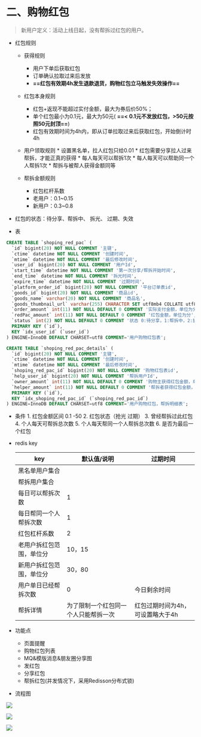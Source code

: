 # 二、购物红包
>新用户定义：活动上线日起，没有帮拆过红包的用户。

* 红包规则
  * 获得规则
	  * 用户下单后获取红包
	  * 订单确认拉取过来后发放
	  * **==红包有效期4h发生退款退货，购物红包立马触发失效操作==**
  * 红包本身规则
     * 红包+返现不能超过实付金额，最大为券后价50%；
	  * 单个红包最小为0.1元，最大为50元( **==< 0.1元不发放红包，>50元按照50元封顶==**)
  	  * 红包有效期时间为4h内，即从订单拉取过来后获取红包，开始倒计时4h

  * 用户领取规则
  		* 设置黑名单，拉人红包只给0.01
	  	* 红包需要分享拉人过来帮拆，才能正真的获得
	  	* 每人每天可以帮拆1次
	  	* 每人每天可以帮助同一个人帮拆1次
	  	* 帮拆与被帮人获得金额同等
  
  * 帮拆金额规则
     * 红包杠杆系数
     * 老用户：0.1~0.15
     * 新用户：0.3~0.8

 * 红包的状态：待分享、帮拆中、 拆光、 过期、失效    
  
* 表

```sql
CREATE TABLE `shoping_red_pac` (
  `id` bigint(20) NOT NULL COMMENT '主键',
  `ctime` datetime NOT NULL COMMENT '创建时间',
  `mtime` datetime NOT NULL COMMENT '最后修改时间',
  `user_id` bigint(20) NOT NULL COMMENT '用户Id',
  `start_time` datetime NOT NULL COMMENT '第一次分享/帮拆开始时间',
  `end_time` datetime NOT NULL COMMENT '拆光时间',
  `expire_time` datetime NOT NULL COMMENT '过期时间',
  `platform_order_id` bigint(20) NOT NULL COMMENT '平台订单表id',
  `goods_id` bigint(20) NOT NULL COMMENT '商品id',
  `goods_name` varchar(20) NOT NULL COMMENT '商品名',
  `goods_thumbnail_url` varchar(255) CHARACTER SET utf8mb4 COLLATE utf8mb4_unicode_ci DEFAULT NULL COMMENT '商品缩略图',
  `order_amount` int(11) NOT NULL DEFAULT 0 COMMENT '实际支付金额，单位为分',
  `redPac_amount` int(11) NOT NULL DEFAULT 0 COMMENT '红包金额，单位为分',
  `status` int(2) NOT NULL DEFAULT 0 COMMENT '状态 0:待分享，1:帮拆中，2:拆光，3:过期，4:失效',
  PRIMARY KEY (`id`),
  KEY `idx_user_id` (`user_id`)
) ENGINE=InnoDB DEFAULT CHARSET=utf8 COMMENT='用户购物红包表';

CREATE TABLE `shoping_red_pac_details` (
  `id` bigint(20) NOT NULL COMMENT '主键',
  `ctime` datetime NOT NULL COMMENT '创建时间',
  `mtime` datetime NOT NULL COMMENT '最后修改时间',
  `shoping_red_pac_id` bigint(20) NOT NULL COMMENT '购物红包表id',
  `help_user_id` bigint(20) NOT NULL COMMENT '帮拆用户Id',
  `owner_amount` int(11) NOT NULL DEFAULT 0 COMMENT '购物主获得红包金额，单位为分',
  `helper_amount` int(11) NOT NULL DEFAULT 0 COMMENT '帮拆者获得红包金额，单位为分',
  PRIMARY KEY (`id`),
  KEY `idx_shoping_red_pac_id` (`shoping_red_pac_id`)
) ENGINE=InnoDB DEFAULT CHARSET=utf8 COMMENT='用户购物红包，帮拆明细表';
```

* 条件
	  1. 红包金额区间 0.1 -50
	  2. 红包状态（抢光 过期）
	  3. 曾经帮拆过此红包
	  4. 个人每天可帮拆总次数
	  5. 个人每天帮同一个人帮拆总次数
	  6. 是否为最后一个红包

	  
* redis key

	|key | 默认值/说明|过期时间|
	|---|---|---|
	|黑名单用户集合 || |
	|帮拆用户集合 || |
	|每日可以帮拆次数 |1|	
	|每日帮同一个人帮拆次数 |1|	|
	|红包杠杆系数|2|	|
	|老用户拆红包范围，单位分|10，15|	|
	|新用户拆红包范围，单位分 |30，80|	|
	|用户单日已经帮拆次数|0|今日剩余时间|	|
	|帮拆详情 |为了限制一个红包同一个人只能帮拆一次|红包过期时间为4h，可设置略大于4h||	
* 功能点
  * 页面提醒
  * 购物红包列表
  * MQ&模版消息&朋友圈分享图
  * 发红包
  * 分享红包
  * 帮拆红包(并发情况下，采用Redisson分布式锁)

* 流程图

![](http://47.95.12.0:3389/ftp/20181128135156.png)

![](http://47.95.12.0:3389/ftp/20181127161628.png)

![](http://47.95.12.0:3389/ftp/20181128140450.png)

	
	
	
	
	
	
	
	
	
	
	
	
	
	

